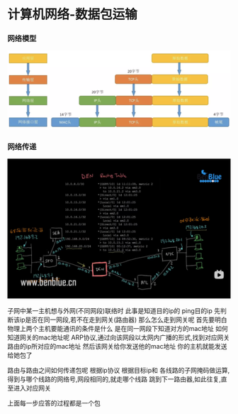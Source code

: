 # 计算机网络-数据包运输

### 网络模型



![img](计算机网络-数据包网络运输.assets/1010726-20191204184739482-738579611.png)








### 网络传递

![image-20220425012208502](计算机网络-数据包网络运输.assets/image-20220425012208502.png)

子网中某一主机想与外网(不同网段)联络时    此事是知道目的ip的  ping目的ip
先判断该ip是否在同一网段,若不在走到网关(路由器)
那么怎么走到网关呢
首先要明白物理上两个主机要能通讯的条件是什么
是在同一网段下知道对方的mac地址
如何知道网关的mac地址呢
ARP协议,通过向该网段以太网内广播的形式,找到对应网关路由的ip所对应的mac地址
然后该网关给你发送他的mac地址
你的主机就能发送给她包了

路由与路由之间如何传递包呢
根据ip协议
根据目标ip和   各线路的子网掩码做运算,得到与哪个线路的网络号,网段相同的,就走哪个线路
跳到下一路由器,如此往复,直至进入对应网关



上面每一步应答的过程都是一个包



